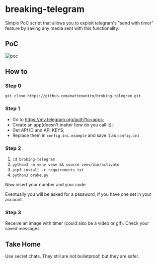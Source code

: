 # breaking-telegram
Simple PoC script that allows you to exploit telegram's "send with timer" feature by saving any media sent with this functionality.

## PoC

<img src="poc.gif" alt="poc" style="max-width:300px" />


## How to
### Step 0 

`git clone https://github.com/matteounitn/broking-telegram.git`

### Step 1

- Go to https://my.telegram.org/auth?to=apps;
- Create an app(doesn't matter how do you call it);
- Get API ID and API KEYS;
- Replace them in `config.ini.example` and save it as `config.ini`

### Step 2

1. `cd broking-telegram`
2. `python3 -m venv venv && source venv/bin/activate`
3. `pip3 install -r requirements.txt`
4. `python3 broke.py`

Now insert your number and your code. 

Eventually you will be asked for a password, if you have one set in your account.

### Step 3

Receive an image with timer (could also be a video or gif).
Check your saved messages.


## Take Home

Use secret chats.
They still are not bulletproof, but they are safer.
